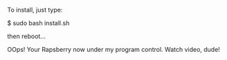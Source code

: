 To install, just type:

$ sudo bash install.sh

then reboot...

OOps! Your Rapsberry now under my program control. Watch video, dude!
